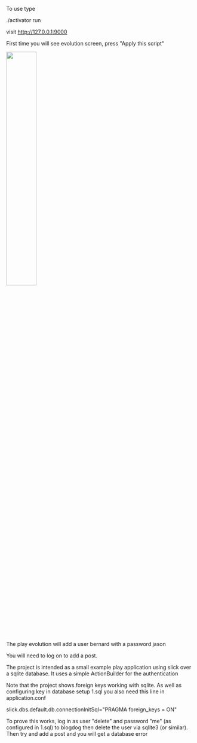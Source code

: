 To use type

./activator run

visit http://127.0.0.1:9000

First time you will see evolution screen, press "Apply this script"

<img src="/blogdog/evolution.png" width="40%"/>

The play evolution will add a user bernard with a password jason

You will need to log on to add a post.

The project is intended as a small example play application using slick over a sqlite database. It uses a simple ActionBuilder for the authentication

Note that the project shows foreign keys working with sqlite. As well as configuring key in database setup 1.sql you also need this line in application.conf

slick.dbs.default.db.connectionInitSql="PRAGMA foreign_keys = ON"

To prove this works, log in as user "delete" and password "me" (as configured in 1.sql) to blogdog then delete the user via sqlite3 (or similar). Then try and add a post and you will get a database error
